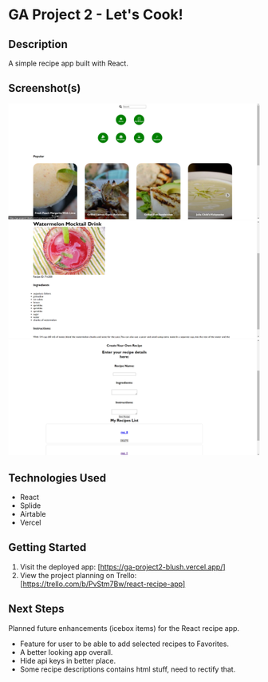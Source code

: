 # GA Project 2 - Let's Cook!

## Description

A simple recipe app built with React.

## Screenshot(s)


![](https://github.com/Haozhi415/GA_Project2/blob/master/1.png?raw=true)
![](https://github.com/Haozhi415/GA_Project2/blob/master/2.png?raw=true)
![](https://github.com/Haozhi415/GA_Project2/blob/master/3.png?raw=true)

## Technologies Used
- React
- Splide
- Airtable
- Vercel

## Getting Started
1. Visit the deployed app: [https://ga-project2-blush.vercel.app/]
2. View the project planning on Trello: [https://trello.com/b/PvStm7Bw/react-recipe-app]

## Next Steps

Planned future enhancements (icebox items) for the React recipe app.
- Feature for user to be able to add selected recipes to Favorites.
- A better looking app overall.
- Hide api keys in better place.
- Some recipe descriptions contains html stuff, need to rectify that.

